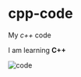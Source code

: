 # cpp-code
My *c++* code

I am learning **C++**

![code](https://images.pexels.com/photos/276452/pexels-photo-276452.jpeg?cs=srgb&dl=abstract-business-code-coding-276452.jpg&fm=jpg)
